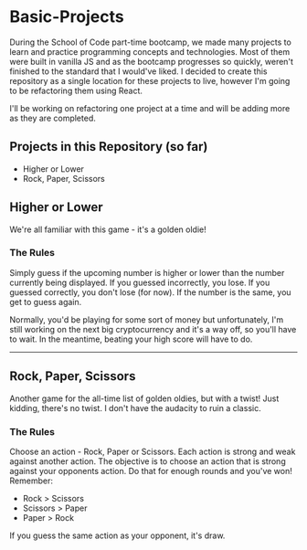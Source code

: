 # Basic-Projects

During the School of Code part-time bootcamp, we made many projects to learn and practice programming concepts and technologies. Most of them were built in vanilla JS and as the bootcamp progresses so quickly, weren't finished to the standard that I would've liked. I decided to create this repository as a single location for these projects to live, however I'm going to be refactoring them using React.

I'll be working on refactoring one project at a time and will be adding more as they are completed.


## Projects in this Repository (so far)

* Higher or Lower
* Rock, Paper, Scissors



## Higher or Lower

We're all familiar with this game - it's a golden oldie! 


### The Rules

Simply guess if the upcoming number is higher or lower than the number currently being displayed. If you guessed incorrectly, you lose. If you guessed correctly, you don't lose (for now). If the number is the same, you get to guess again. 

Normally, you'd be playing for some sort of money but unfortunately, I'm still working on the next big cryptocurrency and it's a way off, so you'll have to wait. In the meantime, beating your high score will have to do.


---

## Rock, Paper, Scissors

Another game for the all-time list of golden oldies, but with a twist! Just kidding, there's no twist. I don't have the audacity to ruin a classic.


### The Rules
Choose an action - Rock, Paper or Scissors. Each action is strong and weak against another action. The objective is to choose an action that is strong against your opponents action. Do that for enough rounds and you've won! Remember:

* Rock > Scissors
* Scissors > Paper
* Paper > Rock

If you guess the same action as your opponent, it's  draw.
